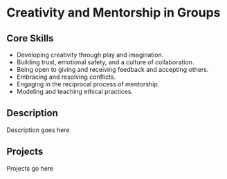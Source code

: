 Creativity and Mentorship in Groups
===================================

Core Skills
-----------

* Developing creativity through play and imagination.
* Building trust, emotional safety, and a culture of collaboration.
* Being open to giving and receiving feedback and accepting others.
* Embracing and resolving conflicts.
* Engaging in the reciprocal process of mentorship.
* Modeling and teaching ethical practices.

Description
-----------

Description goes here

Projects
--------

Projects go here

